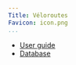 ```yaml
---
Title: Véloroutes
Favicon: icon.png
...
```


* [User guide](./processing/)
* [Database](./database/)
